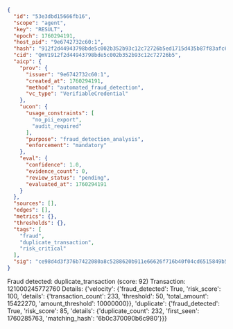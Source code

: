```json
{
  "id": "53e3dbd15666fb16",
  "scope": "agent",
  "key": "RESULT",
  "epoch": 1760294191,
  "host_pid": "9e6742732c60:1",
  "hash": "912f2d44943798bde5c002b352b93c12c72726b5ed1715d435b87f83afc63b24",
  "cid": "QmV1912f2d44943798bde5c002b352b93c12c72726b5",
  "aicp": {
    "prov": {
      "issuer": "9e6742732c60:1",
      "created_at": 1760294191,
      "method": "automated_fraud_detection",
      "vc_type": "VerifiableCredential"
    },
    "ucon": {
      "usage_constraints": [
        "no_pii_export",
        "audit_required"
      ],
      "purpose": "fraud_detection_analysis",
      "enforcement": "mandatory"
    },
    "eval": {
      "confidence": 1.0,
      "evidence_count": 0,
      "review_status": "pending",
      "evaluated_at": 1760294191
    }
  },
  "sources": [],
  "edges": [],
  "metrics": {},
  "thresholds": {},
  "tags": [
    "fraud",
    "duplicate_transaction",
    "risk_critical"
  ],
  "sig": "ce98d4d3f376b7422080a8c5288620b911e66626f716b40f04cd6515849b523d"
}
```

Fraud detected: duplicate_transaction (score: 92)
Transaction: 121000245772760
Details: {'velocity': {'fraud_detected': True, 'risk_score': 100, 'details': {'transaction_count': 233, 'threshold': 50, 'total_amount': 15422270, 'amount_threshold': 10000000}}, 'duplicate': {'fraud_detected': True, 'risk_score': 85, 'details': {'duplicate_count': 232, 'first_seen': 1760285763, 'matching_hash': '6b0c370090b6c980'}}}